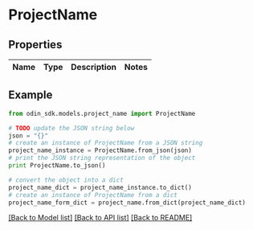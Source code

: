 # ProjectName


## Properties

Name | Type | Description | Notes
------------ | ------------- | ------------- | -------------

## Example

```python
from odin_sdk.models.project_name import ProjectName

# TODO update the JSON string below
json = "{}"
# create an instance of ProjectName from a JSON string
project_name_instance = ProjectName.from_json(json)
# print the JSON string representation of the object
print ProjectName.to_json()

# convert the object into a dict
project_name_dict = project_name_instance.to_dict()
# create an instance of ProjectName from a dict
project_name_form_dict = project_name.from_dict(project_name_dict)
```
[[Back to Model list]](../README.md#documentation-for-models) [[Back to API list]](../README.md#documentation-for-api-endpoints) [[Back to README]](../README.md)


